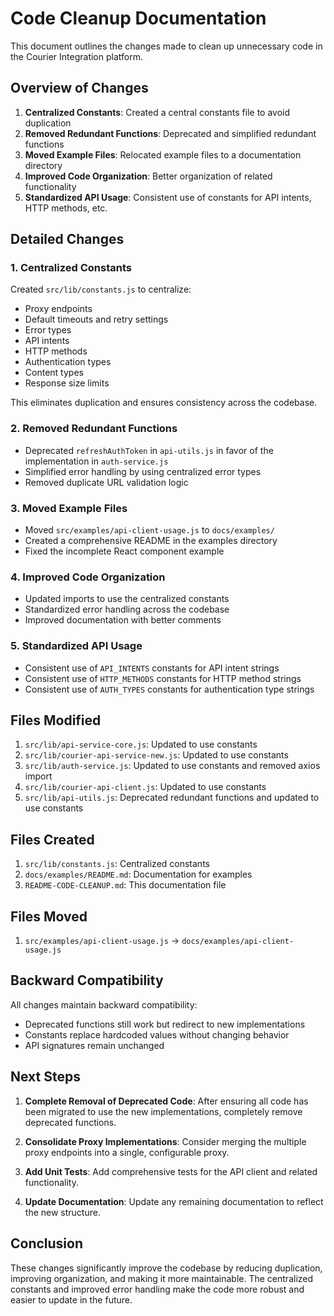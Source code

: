 # Code Cleanup Documentation

This document outlines the changes made to clean up unnecessary code in the Courier Integration platform.

## Overview of Changes

1. **Centralized Constants**: Created a central constants file to avoid duplication
2. **Removed Redundant Functions**: Deprecated and simplified redundant functions
3. **Moved Example Files**: Relocated example files to a documentation directory
4. **Improved Code Organization**: Better organization of related functionality
5. **Standardized API Usage**: Consistent use of constants for API intents, HTTP methods, etc.

## Detailed Changes

### 1. Centralized Constants

Created `src/lib/constants.js` to centralize:
- Proxy endpoints
- Default timeouts and retry settings
- Error types
- API intents
- HTTP methods
- Authentication types
- Content types
- Response size limits

This eliminates duplication and ensures consistency across the codebase.

### 2. Removed Redundant Functions

- Deprecated `refreshAuthToken` in `api-utils.js` in favor of the implementation in `auth-service.js`
- Simplified error handling by using centralized error types
- Removed duplicate URL validation logic

### 3. Moved Example Files

- Moved `src/examples/api-client-usage.js` to `docs/examples/`
- Created a comprehensive README in the examples directory
- Fixed the incomplete React component example

### 4. Improved Code Organization

- Updated imports to use the centralized constants
- Standardized error handling across the codebase
- Improved documentation with better comments

### 5. Standardized API Usage

- Consistent use of `API_INTENTS` constants for API intent strings
- Consistent use of `HTTP_METHODS` constants for HTTP method strings
- Consistent use of `AUTH_TYPES` constants for authentication type strings

## Files Modified

1. `src/lib/api-service-core.js`: Updated to use constants
2. `src/lib/courier-api-service-new.js`: Updated to use constants
3. `src/lib/auth-service.js`: Updated to use constants and removed axios import
4. `src/lib/courier-api-client.js`: Updated to use constants
5. `src/lib/api-utils.js`: Deprecated redundant functions and updated to use constants

## Files Created

1. `src/lib/constants.js`: Centralized constants
2. `docs/examples/README.md`: Documentation for examples
3. `README-CODE-CLEANUP.md`: This documentation file

## Files Moved

1. `src/examples/api-client-usage.js` → `docs/examples/api-client-usage.js`

## Backward Compatibility

All changes maintain backward compatibility:
- Deprecated functions still work but redirect to new implementations
- Constants replace hardcoded values without changing behavior
- API signatures remain unchanged

## Next Steps

1. **Complete Removal of Deprecated Code**: After ensuring all code has been migrated to use the new implementations, completely remove deprecated functions.

2. **Consolidate Proxy Implementations**: Consider merging the multiple proxy endpoints into a single, configurable proxy.

3. **Add Unit Tests**: Add comprehensive tests for the API client and related functionality.

4. **Update Documentation**: Update any remaining documentation to reflect the new structure.

## Conclusion

These changes significantly improve the codebase by reducing duplication, improving organization, and making it more maintainable. The centralized constants and improved error handling make the code more robust and easier to update in the future.
